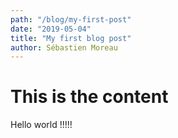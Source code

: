 ```yaml
---
path: "/blog/my-first-post"
date: "2019-05-04"
title: "My first blog post"
author: Sébastien Moreau
---
```

# This is the content

Hello world !!!!!
